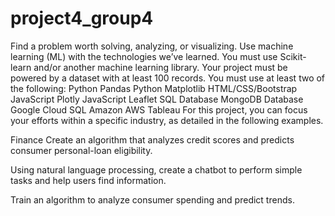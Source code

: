 

# project4_group4


Find a problem worth solving, analyzing, or visualizing.
Use machine learning (ML) with the technologies we’ve learned.
You must use Scikit-learn and/or another machine learning library.
Your project must be powered by a dataset with at least 100 records.
You must use at least two of the following:
Python Pandas
Python Matplotlib
HTML/CSS/Bootstrap
JavaScript Plotly
JavaScript Leaflet
SQL Database
MongoDB Database
Google Cloud SQL
Amazon AWS
Tableau
For this project, you can focus your efforts within a specific industry, as detailed in the following examples.

Finance
Create an algorithm that analyzes credit scores and predicts consumer personal-loan eligibility.

Using natural language processing, create a chatbot to perform simple tasks and help users find information.

Train an algorithm to analyze consumer spending and predict trends.

